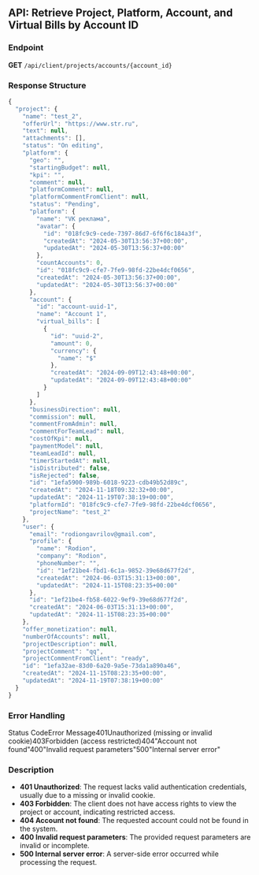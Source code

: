## API: Retrieve Project, Platform, Account, and Virtual Bills by Account ID

### Endpoint

**GET** `/api/client/projects/accounts/{account_id}`

### Response Structure

```js
{
  "project": {
    "name": "test_2",
    "offerUrl": "https://www.str.ru",
    "text": null,
    "attachments": [],
    "status": "On editing",
    "platform": {
      "geo": "",
      "startingBudget": null,
      "kpi": "",
      "comment": null,
      "platformComment": null,
      "platformCommentFromClient": null,
      "status": "Pending",
      "platform": {
        "name": "VK реклама",
        "avatar": {
          "id": "018fc9c9-cede-7397-86d7-6f6f6c184a3f",
          "createdAt": "2024-05-30T13:56:37+00:00",
          "updatedAt": "2024-05-30T13:56:37+00:00"
        },
        "countAccounts": 0,
        "id": "018fc9c9-cfe7-7fe9-98fd-22be4dcf0656",
        "createdAt": "2024-05-30T13:56:37+00:00",
        "updatedAt": "2024-05-30T13:56:37+00:00"
      },
      "account": {
        "id": "account-uuid-1",
        "name": "Account 1",
        "virtual_bills": [
          {
            "id": "uuid-2",
            "amount": 0,
            "currency": {
              "name": "$"
            },
            "createdAt": "2024-09-09T12:43:48+00:00",
            "updatedAt": "2024-09-09T12:43:48+00:00"
          }
        ]
      },
      "businessDirection": null,
      "commission": null,
      "commentFromAdmin": null,
      "commentForTeamLead": null,
      "costOfKpi": null,
      "paymentModel": null,
      "teamLeadId": null,
      "timerStartedAt": null,
      "isDistributed": false,
      "isRejected": false,
      "id": "1efa5900-989b-6018-9223-cdb49b52d89c",
      "createdAt": "2024-11-18T09:32:32+00:00",
      "updatedAt": "2024-11-19T07:38:19+00:00",
      "platformId": "018fc9c9-cfe7-7fe9-98fd-22be4dcf0656",
      "projectName": "test_2"
    },
    "user": {
      "email": "rodiongavrilov@gmail.com",
      "profile": {
        "name": "Rodion",
        "company": "Rodion",
        "phoneNumber": "",
        "id": "1ef21be4-fbd1-6c1a-9852-39e68d677f2d",
        "createdAt": "2024-06-03T15:31:13+00:00",
        "updatedAt": "2024-11-15T08:23:35+00:00"
      },
      "id": "1ef21be4-fb58-6022-9ef9-39e68d677f2d",
      "createdAt": "2024-06-03T15:31:13+00:00",
      "updatedAt": "2024-11-15T08:23:35+00:00"
    },
    "offer_monetization": null,
    "numberOfAccounts": null,
    "projectDescription": null,
    "projectComment": "qq",
    "projectCommentFromClient": "ready",
    "id": "1efa32ae-83d0-6a20-9a5e-73da1a890a46",
    "createdAt": "2024-11-15T08:23:35+00:00",
    "updatedAt": "2024-11-19T07:38:19+00:00"
  }
}
```

### Error Handling

Status CodeError Message401Unauthorized (missing or invalid cookie)403Forbidden (access restricted)404"Account not found"400"Invalid request parameters"500"Internal server error"

### Description

- **401 Unauthorized**: The request lacks valid authentication credentials, usually due to a missing or invalid cookie.
- **403 Forbidden**: The client does not have access rights to view the project or account, indicating restricted access.
- **404 Account not found**: The requested account could not be found in the system.
- **400 Invalid request parameters**: The provided request parameters are invalid or incomplete.
- **500 Internal server error**: A server-side error occurred while processing the request.
